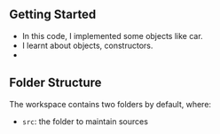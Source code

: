 ## Getting Started

- In this code, I implemented some objects like car. 
- I learnt about objects, constructors.
- 
## Folder Structure

The workspace contains two folders by default, where:

- `src`: the folder to maintain sources



